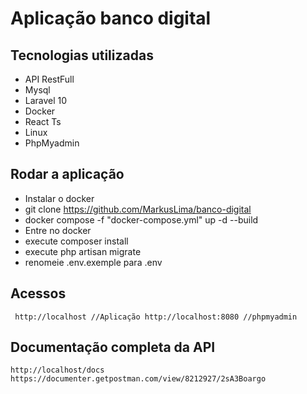 # Aplicação banco digital

## Tecnologias utilizadas
- API RestFull
- Mysql
- Laravel 10
- Docker
- React Ts
- Linux
- PhpMyadmin

## Rodar a aplicação
- Instalar o docker
- git clone https://github.com/MarkusLima/banco-digital
- docker compose -f "docker-compose.yml" up -d --build
- Entre no docker
- execute composer install
- execute php artisan migrate
- renomeie .env.exemple para .env


## Acessos
`` 
http://localhost //Aplicação
http://localhost:8080 //phpmyadmin
``


## Documentação completa da API
``
http://localhost/docs
https://documenter.getpostman.com/view/8212927/2sA3Boargo
``